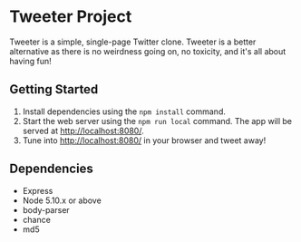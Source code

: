 # Tweeter Project

Tweeter is a simple, single-page Twitter clone. Tweeter is a better alternative as there is no weirdness going on, no toxicity, and it's all about having fun!

## Getting Started

1. Install dependencies using the `npm install` command.
2. Start the web server using the `npm run local` command. The app will be served at <http://localhost:8080/>.
3. Tune into <http://localhost:8080/> in your browser and tweet away!

## Dependencies

- Express
- Node 5.10.x or above
- body-parser
- chance
- md5
